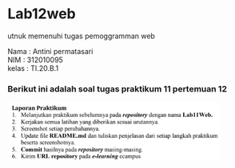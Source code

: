 # Lab12web
utnuk memenuhi tugas pemoggramman web

Nama     : Antini permatasari<br>
NIM      : 312010095<br>
kelas    : TI.20.B.1<br>

### Berikut ini adalah soal tugas praktikum 11 pertemuan 12<br>
![Gambar](Gambar/Gambar1.png)<br>